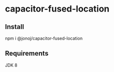 # capacitor-fused-location


## Install
npm i @jonoj/capacitor-fused-location

## Requirements
JDK 8 
